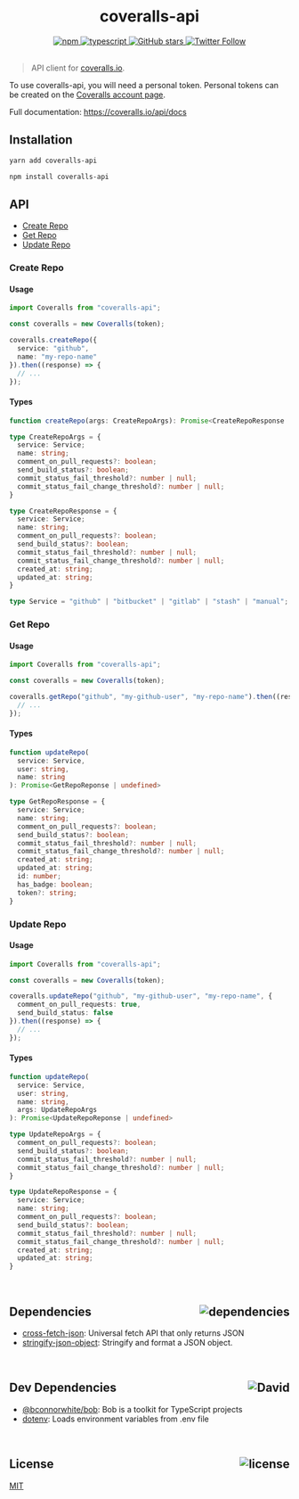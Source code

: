 <div align="center">
  <h1>coveralls-api</h1>
  <a href="https://npmjs.com/package/coveralls-api">
    <img alt="npm" src="https://img.shields.io/npm/v/coveralls-api.svg">
  </a>  <a href="https://github.com/bconnorwhite/coveralls-api">
    <img alt="typescript" src="https://img.shields.io/github/languages/top/bconnorwhite/coveralls-api.svg">
  </a>  <a href="https://github.com/bconnorwhite/coveralls-api">
    <img alt="GitHub stars" src="https://img.shields.io/github/stars/bconnorwhite/coveralls-api?label=Stars%20Appreciated%21&style=social">
  </a>  <a href="https://twitter.com/bconnorwhite">
    <img alt="Twitter Follow" src="https://img.shields.io/twitter/follow/bconnorwhite.svg?label=%40bconnorwhite&style=social">
  </a></div>

<br />

> API client for [coveralls.io](https://coveralls.io/).

To use coveralls-api, you will need a personal token. Personal tokens can be created on the [Coveralls account page](https://coveralls.io/account).

Full documentation: https://coveralls.io/api/docs

## Installation

```bash
yarn add coveralls-api
```

```bash
npm install coveralls-api
```

## API

- [Create Repo](#create-repo)
- [Get Repo](#get-repo)
- [Update Repo](#update-repo)

### Create Repo

#### Usage

```ts
import Coveralls from "coveralls-api";

const coveralls = new Coveralls(token);

coveralls.createRepo({
  service: "github",
  name: "my-repo-name"
}).then((response) => {
  // ...
});
```

#### Types
```ts
function createRepo(args: CreateRepoArgs): Promise<CreateRepoResponse | undefined>;

type CreateRepoArgs = {
  service: Service;
  name: string;
  comment_on_pull_requests?: boolean;
  send_build_status?: boolean;
  commit_status_fail_threshold?: number | null;
  commit_status_fail_change_threshold?: number | null;
}

type CreateRepoResponse = {
  service: Service;
  name: string;
  comment_on_pull_requests?: boolean;
  send_build_status?: boolean;
  commit_status_fail_threshold?: number | null;
  commit_status_fail_change_threshold?: number | null;
  created_at: string;
  updated_at: string;
}

type Service = "github" | "bitbucket" | "gitlab" | "stash" | "manual";
```

### Get Repo

#### Usage

```ts
import Coveralls from "coveralls-api";

const coveralls = new Coveralls(token);

coveralls.getRepo("github", "my-github-user", "my-repo-name").then((response) => {
  // ...
});
```

#### Types
```ts
function updateRepo(
  service: Service,
  user: string,
  name: string
): Promise<GetRepoReponse | undefined>

type GetRepoResponse = {
  service: Service;
  name: string;
  comment_on_pull_requests?: boolean;
  send_build_status?: boolean;
  commit_status_fail_threshold?: number | null;
  commit_status_fail_change_threshold?: number | null;
  created_at: string;
  updated_at: string;
  id: number;
  has_badge: boolean;
  token?: string;
}
```

### Update Repo

#### Usage

```ts
import Coveralls from "coveralls-api";

const coveralls = new Coveralls(token);

coveralls.updateRepo("github", "my-github-user", "my-repo-name", {
  comment_on_pull_requests: true,
  send_build_status: false
}).then((response) => {
  // ...
});
```

#### Types
```ts
function updateRepo(
  service: Service,
  user: string,
  name: string,
  args: UpdateRepoArgs
): Promise<UpdateRepoReponse | undefined>

type UpdateRepoArgs = {
  comment_on_pull_requests?: boolean;
  send_build_status?: boolean;
  commit_status_fail_threshold?: number | null;
  commit_status_fail_change_threshold?: number | null;
}

type UpdateRepoResponse = {
  service: Service;
  name: string;
  comment_on_pull_requests?: boolean;
  send_build_status?: boolean;
  commit_status_fail_threshold?: number | null;
  commit_status_fail_change_threshold?: number | null;
  created_at: string;
  updated_at: string;
}
```

<br />

<h2>Dependencies<img align="right" alt="dependencies" src="https://img.shields.io/david/bconnorwhite/coveralls-api.svg"></h2>

- [cross-fetch-json](https://www.npmjs.com/package/cross-fetch-json): Universal fetch API that only returns JSON
- [stringify-json-object](https://www.npmjs.com/package/stringify-json-object): Stringify and format a JSON object.

<br />

<h2>Dev Dependencies<img align="right" alt="David" src="https://img.shields.io/david/dev/bconnorwhite/coveralls-api.svg"></h2>

- [@bconnorwhite/bob](https://www.npmjs.com/package/@bconnorwhite/bob): Bob is a toolkit for TypeScript projects
- [dotenv](https://www.npmjs.com/package/dotenv): Loads environment variables from .env file

<br />

<h2>License <img align="right" alt="license" src="https://img.shields.io/npm/l/coveralls-api.svg"></h2>

[MIT](https://opensource.org/licenses/MIT)
